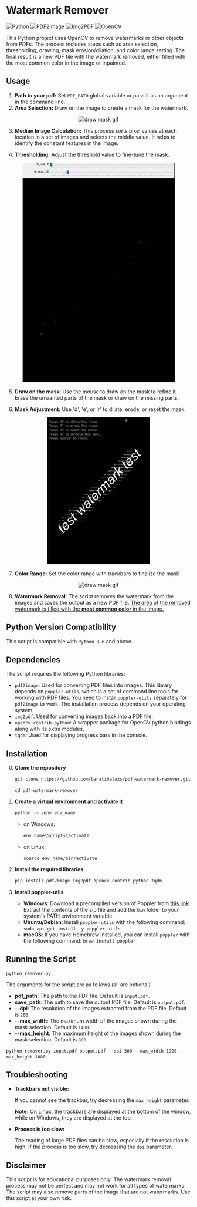 #  Watermark Remover

![Python](https://img.shields.io/badge/python-3.6+-green.svg)
![PDF2Image](https://img.shields.io/badge/pdf2image--green.svg)
![Img2PDF](https://img.shields.io/badge/img2pdf--green.svg)
![OpenCV](https://img.shields.io/badge/opencv_contrib_python--green.svg)


This Python project uses OpenCV to remove watermarks or other objects from PDFs. The process includes steps such as area selection, thresholding, drawing, mask erosion/dilation, and color range setting. The final result is a new PDF file with the watermark removed, either filled with the most common color in the image or inpainted.

## Usage


1. **Path to your pdf:** Set `PDF_PATH` global variable or pass it as an argument in the command line. 
2. **Area Selection:** Draw on the image to create a mask for the watermark.

<p align="center">
  <img src="https://github.com/banatibalazs/pdf-watermark-remover/blob/main/gifs/sm_1_draw.gif" alt="draw mask gif">
</p>

3. **Median Image Calculation:** This process sorts pixel values at each location in a set of images and selects the middle value. It helps to identify the constant features in the image.

4. **Thresholding:** Adjust the threshold value to fine-tune the mask.

<p align="center">
  <img src="https://github.com/banatibalazs/pdf-watermark-remover/blob/main/gifs/sm_2_threshold.gif" alt="draw mask gif">
</p>

5. **Draw on the mask**: Use the mouse to draw on the mask to refine it. Erase the unwanted parts of the mask or draw on the missing parts. 

6. **Mask Adjustment:** Use 'd', 'e', or 'r' to dilate, erode, or reset the mask.

<p align="center">
  <img src="https://github.com/banatibalazs/pdf-watermark-remover/blob/main/gifs/sm_3_erode_dilate.gif" alt="draw mask gif">
</p>

7. **Color Range:** Set the color range with trackbars to finalize the mask
<p align="center">
  <img src="https://github.com/banatibalazs/pdf-watermark-remover/blob/main/gifs/sm_4_color_filter.gif" alt="draw mask gif">
</p>

8. **Watermark Removal:** The script removes the watermark from the images and saves the output as a new PDF file. <u> The area of the removed watermark is filled with the **most common color** in the image. </u>


## Python Version Compatibility

This script is compatible with `Python 3.6` and above.

## Dependencies

The script requires the following Python libraries:

- `pdf2image`: Used for converting PDF files into images. This library depends on `poppler-utils`, which is a set of command line tools for working with PDF files. You need to install `poppler-utils` separately for `pdf2image` to work. The installation process depends on your operating system.
- `img2pdf`: Used for converting images back into a PDF file.
- `opencv-contrib-python`: A wrapper package for OpenCV python bindings along with its extra modules.
- `tqdm`: Used for displaying progress bars in the console.

## Installation 

0. **Clone the repository**

    ```bash
    git clone https://github.com/banatibalazs/pdf-watermark-remover.git
   ```
    ```commandline
    cd pdf-watermark-remover
    ```
1. **Create a virtual environment and activate it**

    ```bash
    python -m venv env_name
    ```
   - on Windows:
    
        ```bash
        env_name\Scripts\activate
        ```

   - on Linux:
        ```
        source env_name/bin/activate
        ```

2. **Install the required libraries.**
    
    ```bash
    pip install pdf2image img2pdf opencv-contrib-python tqdm
    ```

3. **Install poppler-utils**

    - **Windows**: Download a precompiled version of Poppler from [this link](https://github.com/oschwartz10612/poppler-windows/releases/). Extract the contents of the zip file and add the `bin` folder to your system's PATH environment variable.
    - **Ubuntu/Debian**: Install `poppler-utils` with the following command: `sudo apt-get install -y poppler-utils`
    - **macOS**: If you have Homebrew installed, you can install `poppler` with the following command: `brew install poppler`
   

## Running the Script

```
python remover.py 
```


The arguments for the script are as follows (all are optional)
- **pdf_path**: The path to the PDF file. Default is `input.pdf`.
- **save_path**: The path to save the output PDF file. Default is `output.pdf`.
- **--dpi**: The resolution of the images extracted from the PDF file. Default is `200`.
- **--max_width**: The maximum width of the images shown during the mask selection. Default is `1400`.
- **--max_height**: The maximum height of the images shown during the mask selection. Default is `800`.


```
python remover.py input.pdf output.pdf --dpi 300 --max_width 1920 --max_height 1080
```


## Troubleshooting

- **Trackbars not visible:**

   If you cannot see the trackbar, try decreasing the `max_height` parameter.

   **Note:** On Linux, the trackbars are displayed at the bottom of the window, while on Windows, they are displayed at the top.


- **Process is too slow:**

   The reading of large PDF files can be slow, especially if the resolution is high. If the process is too slow, try decreasing the `dpi` parameter.


## Disclaimer

This script is for educational purposes only. The watermark removal process may not be perfect and may not work for all types of watermarks. The script may also remove parts of the image that are not watermarks. Use this script at your own risk.
